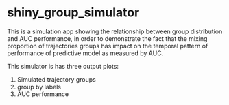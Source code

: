 # shiny_group_simulator
This is a simulation app showing the relationship between group distribution and AUC performance, in order to demonstrate the fact that the mixing proportion of trajectories groups has impact on the temporal pattern of performance of predictive model as measured by AUC. 

This simulator is has three output plots:
1. Simulated trajectory groups
2. group by labels
3. AUC performance

